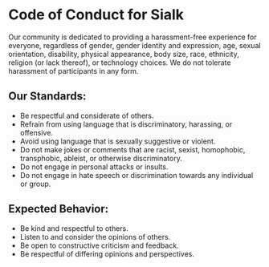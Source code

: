 # Code of Conduct for Sialk

Our community is dedicated to providing a harassment-free experience for everyone, regardless of gender, gender identity and expression, age, sexual orientation, disability, physical appearance, body size, race, ethnicity, religion (or lack thereof), or technology choices. We do not tolerate harassment of participants in any form.

## Our Standards:

- Be respectful and considerate of others.
- Refrain from using language that is discriminatory, harassing, or offensive.
- Avoid using language that is sexually suggestive or violent.
- Do not make jokes or comments that are racist, sexist, homophobic, transphobic, ableist, or otherwise discriminatory.
- Do not engage in personal attacks or insults.
- Do not engage in hate speech or discrimination towards any individual or group.

## Expected Behavior:

- Be kind and respectful to others.
- Listen to and consider the opinions of others.
- Be open to constructive criticism and feedback.
- Be respectful of differing opinions and perspectives.
